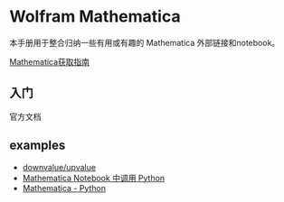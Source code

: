 # Wolfram Mathematica

本手册用于整合归纳一些有用或有趣的 Mathematica 外部链接和notebook。

[Mathematica获取指南](https://tiebamma.github.io/InstallTutorial/)

## 入门

官方文档

## examples

- [downvalue/upvalue](mathematica.assets/example-swap.nb)
- [Mathematica Notebook 中调用 Python](mathematica.assets/mma_python.pdf)
- [Mathematica - Python](mathematica.assets/mma_python.pdf)
